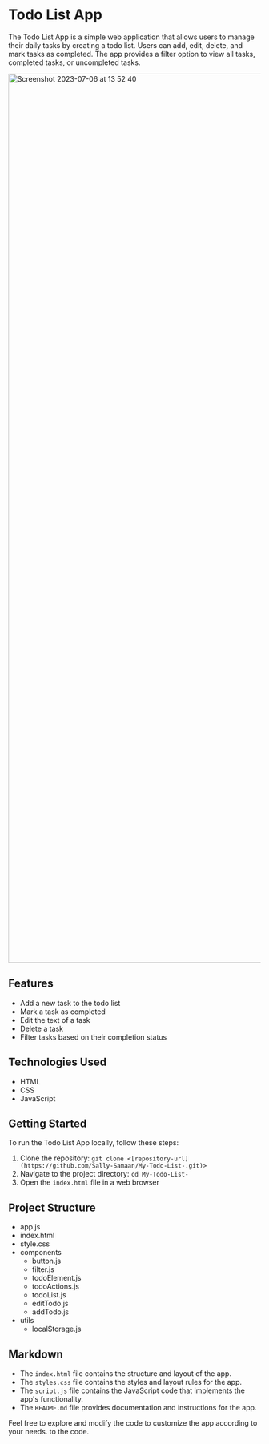 # Todo List App

The Todo List App is a simple web application that allows users to manage their daily tasks by creating a todo list. Users can add, edit, delete, and mark tasks as completed. The app provides a filter option to view all tasks, completed tasks, or uncompleted tasks.

<img width="1776" alt="Screenshot 2023-07-06 at 13 52 40" src="https://github.com/Sally-Samaan/My-Todo-List-/assets/114828455/e847bdd4-bdf3-489c-8682-3735e338418c">


## Features

- Add a new task to the todo list
- Mark a task as completed
- Edit the text of a task
- Delete a task
- Filter tasks based on their completion status

## Technologies Used

- HTML
- CSS
- JavaScript

## Getting Started

To run the Todo List App locally, follow these steps:

1. Clone the repository: `git clone <[repository-url](https://github.com/Sally-Samaan/My-Todo-List-.git)>`
2. Navigate to the project directory: `cd My-Todo-List-`
3. Open the `index.html` file in a web browser

## Project Structure

- app.js
- index.html
- style.css
- components
  - button.js
  - filter.js
  - todoElement.js
  - todoActions.js
  - todoList.js
  - editTodo.js
  - addTodo.js
- utils
  - localStorage.js

## Markdown

- The `index.html` file contains the structure and layout of the app.
- The `styles.css` file contains the styles and layout rules for the app.
- The `script.js` file contains the JavaScript code that implements the app's functionality.
- The `README.md` file provides documentation and instructions for the app.

Feel free to explore and modify the code to customize the app according to your needs.
to the code.
